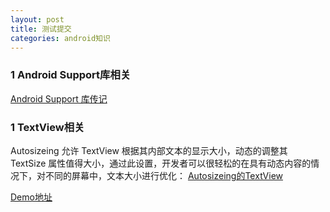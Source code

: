 ```yaml
---
layout: post
title: 测试提交
categories: android知识
---
```


### 1 Android Support库相关 ###


[Android Support 库传记](http://blog.chengyunfeng.com/?p=1047)  


### 1 TextView相关 ###

Autosizeing 允许 TextView 根据其内部文本的显示大小，动态的调整其 TextSize 属性值得大小，通过此设置，开发者可以很轻松的在具有动态内容的情况下，对不同的屏幕中，文本大小进行优化：
[Autosizeing的TextView](https://www.cnblogs.com/plokmju/p/8268005.html)  

[Demo地址](https://github.com/ADeveloperH/AndroidTest/tree/support_test)  